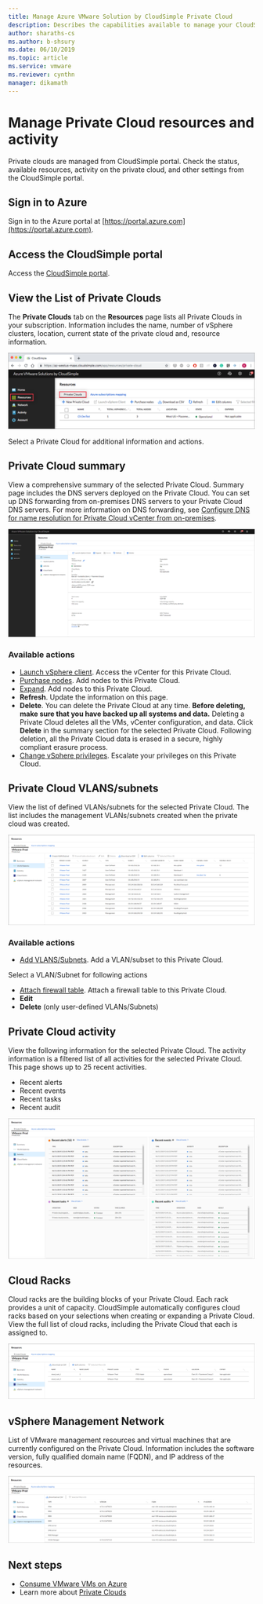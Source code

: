 ```yaml
---
title: Manage Azure VMware Solution by CloudSimple Private Cloud
description: Describes the capabilities available to manage your CloudSimple Private Cloud resources and activity
author: sharaths-cs
ms.author: b-shsury 
ms.date: 06/10/2019 
ms.topic: article 
ms.service: vmware 
ms.reviewer: cynthn 
manager: dikamath 
---
```


# Manage Private Cloud resources and activity

Private clouds are managed from CloudSimple portal.  Check the status, available resources, activity on the private cloud, and other settings from the CloudSimple portal.

## Sign in to Azure

Sign in to the Azure portal at [https://portal.azure.com](https://portal.azure.com).

## Access the CloudSimple portal

Access the [CloudSimple portal](access-cloudsimple-portal.md).

## View the List of Private Clouds

The **Private Clouds** tab on the **Resources** page lists all Private Clouds in your subscription. Information includes the name, number of vSphere clusters, location, current state of the private cloud and, resource information.

![Private Cloud page](media/manage-private-cloud.png)

Select a Private Cloud for additional information and actions.

## Private Cloud summary

View a comprehensive summary of the selected Private Cloud.  Summary page includes the DNS servers deployed on the Private Cloud.  You can set up DNS forwarding from on-premises DNS servers to your Private Cloud DNS servers.  For more information on DNS forwarding, see [Configure DNS for name resolution for Private Cloud vCenter from on-premises](https://docs.azure.cloudsimple.com/on-premises-dns-setup/).

![Private Cloud Summary](media/private-cloud-summary.png)

### Available actions

* [Launch vSphere client](https://docs.azure.cloudsimple.com/vsphere-access/). Access the vCenter for this Private Cloud.
* [Purchase nodes](create-nodes.md). Add nodes to this Private Cloud.
* [Expand](expand-private-cloud.md). Add nodes to this Private Cloud.
* **Refresh**. Update the information on this page.
* **Delete**. You can delete the Private Cloud at any time. **Before deleting, make sure that you have backed up all systems and data.** Deleting a Private Cloud deletes all the VMs, vCenter configuration, and data. Click **Delete** in the summary section for the selected Private Cloud. Following deletion, all the Private Cloud data is erased in a secure, highly compliant erasure process.
* [Change vSphere privileges](escalate-private-cloud-privileges.md).  Escalate your privileges on this Private Cloud.

## Private Cloud VLANS/subnets

View the list of defined VLANs/subnets for the selected Private Cloud.  The list includes the management VLANs/subnets created when the private cloud was created.

![Private Cloud - VLANs/Subnets](media/private-cloud-vlans-subnets.png) 

### Available actions

* [Add VLANS/Subnets](https://docs.azure.cloudsimple.com/create-vlan-subnet/). Add a VLAN/subset to this Private Cloud.

Select a VLAN/Subnet for following actions
* [Attach firewall table](https://docs.azure.cloudsimple.com/firewall/). Attach a firewall table to this Private Cloud.
* **Edit**
* **Delete** (only user-defined VLANs/Subnets)

## Private Cloud activity

View the following information for the selected Private Cloud.  The activity information is a filtered list of all activities for the selected Private Cloud.  This page shows up to 25 recent activities.

* Recent alerts
* Recent events
* Recent tasks
* Recent audit

![Private Cloud - Activity](media/private-cloud-activity.png)

## Cloud Racks

Cloud racks are the building blocks of your Private Cloud. Each rack provides a unit of capacity. CloudSimple automatically configures cloud racks based on your selections when creating or expanding a Private Cloud.  View the full list of cloud racks, including the Private Cloud that each is assigned to.

![Private Cloud - Cloud Racks](media/private-cloud-cloudracks.png)

## vSphere Management Network

List of VMware management resources and virtual machines that are currently configured on the Private Cloud. Information includes the software version, fully qualified domain name (FQDN), and IP address of the resources.

![Private Cloud - vSphere Management Network](media/private-cloud-vsphere-management-network.png)

## Next steps

* [Consume VMware VMs on Azure](quickstart-create-vmware-virtual-machine.md)
* Learn more about [Private Clouds](cloudsimple-private-cloud.md)
